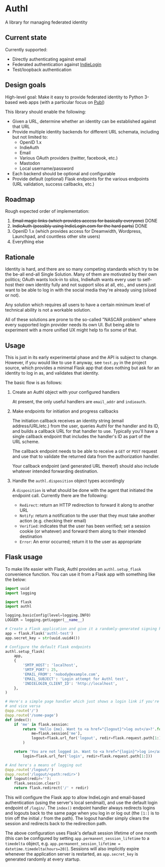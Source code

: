 # Authl
A library for managing federated identity

## Current state

Currently supported:

* Directly authenticating against email
* Federated authentication against [IndieLogin](https://indielogin.com)
* Test/loopback authentication

## Design goals

High-level goal: Make it easy to provide federated identity to Python 3-based web apps (with a particular focus on [Publ](https://github.com/PlaidWeb/Publ))

This library should enable the following:

* Given a URL, determine whether an identity can be established against that URL
* Provide multiple identity backends for different URL schemata, including but not limited to:
    * OpenID 1.x
    * IndieAuth
    * Email
    * Various OAuth providers (twitter, facebook, etc.)
    * Mastodon
    * Local username/password
* Each backend should be optional and configurable
* Provide default (optional) Flask endpoints for the various endpoints (URL validation, success callbacks, etc.)

## Roadmap

Rough expected order of implementation:

1. ~~Email magic links (which provides access for basically everyone)~~ DONE
1. ~~IndieAuth (possibly using IndieLogin.com for the hard parts)~~ DONE
1. OpenID 1.x (which provides access for Dreamwidth, Wordpress, Launchpad, and countless other site users)
1. Everything else

## Rationale

Identity is hard, and there are so many competing standards which try to be the be-all end-all Single Solution. Many of them are motivated by their own politics; OAuth wants lock-in to silos, IndieAuth wants every user to self-host their own identity fully and not support silos at all, etc., and users just want to be able to log in with the social media they're already using (siloed or not).

Any solution which requires all users to have a certain minimum level of technical ability is not a workable solution.

All of these solutions are prone to the so-called "NASCAR problem" where every supported login provider needs its own UI. But being able to experiment with a more unified UX might help to fix some of that.

## Usage

This is just in its early experimental phase and the API is subject to change. However, if you would like to use it anyway, see `test.py` in the project source, which provides a minimal Flask app that does nothing but ask for an identity to log in as, and validates that identity.

The basic flow is as follows:

1. Create an Authl object with your configured handlers

    At present, the only useful handlers are `email_addr` and `indieauth`.

2. Make endpoints for initiation and progress callbacks

    The initiation callback receives an identity string (email address/URL/etc.) from the user, queries Authl
    for the handler and its ID, and builds a callback URL for that handler to use. Typically you'll have a single
    callback endpoint that includes the handler's ID as part of the URL scheme.

    The callback endpoint needs to be able to receive a `GET` or `POST` request and use that to validate the
    returned data from the authorization handler.

    Your callback endpoint (and generated URL thereof) should also include whatever intended forwarding destination.

3. Handle the `authl.disposition` object types accordingly

    A `disposition` is what should be done with the agent that initiated the endpoint call. Currently there
    are the following:

    * `Redirect`: return an HTTP redirection to forward it along to another URL
    * `Notify`: return a notification to the user that they must take another action (e.g. checking their email)
    * `Verified`: indicates that the user has been verified; set a session cookie (or whatever) and forward them along to their intended destination
    * `Error`: An error occurred; return it to the user as appropriate

## Flask usage

To make life easier with Flask, Authl provides an `authl.setup_flask` convenience function. You can use it from a Flask app with something like the below:

```python
import uuid
import logging

import flask
import authl

logging.basicConfig(level=logging.INFO)
LOGGER = logging.getLogger(__name__)

# Create a Flask application and give it a randomly-generated signing key
app = flask.Flask('authl-test')
app.secret_key = str(uuid.uuid4())

# Configure the default Flask endpoints
authl.setup_flask(
    app,
    {
        'SMTP_HOST': 'localhost',
        'SMTP_PORT': 25,
        'EMAIL_FROM': 'nobody@example.com',
        'EMAIL_SUBJECT': 'Login attempt for Authl test',
        'INDIELOGIN_CLIENT_ID': 'http://localhost',
    },
)

# Here's a simple page handler which just shows a login link if you're logged out
# and vice versa
@app.route('/')
@app.route('/some-page')
def index():
    if 'me' in flask.session:
        return 'Hello {me}. Want to <a href="{logout}">log out</a>?'.format(
            me=flask.session['me'],
            logout=flask.url_for('logout', redir=flask.request.path[1:])
        )

    return 'You are not logged in. Want to <a href="{login}">log in</a>?'.format(
        login=flask.url_for('login', redir=flask.request.path[1:]))

# And here's a means of logging out
@app.route('/logout/')
@app.route('/logout/<path:redir>')
def logout(redir=''):
    flask.session.clear()
    return flask.redirect('/' + redir)
```

This will configure the Flask app to allow IndieLogin and email-based authentication (using the server's local sendmail), and use the default login endpoint of `/login/`. The `index()` endpoint handler always redirects logins and logouts back to the same page when you log in or log out (the `[1:]` is to trim off the initial `/` from the path). The logout handler simply clears the session and redirects back to the redirection path.

The above configuration uses Flask's default session lifetime of one month (this can be configured by setting `app.permanent_session_lifetime` to a `timedelta` object, e.g. `app.permanent_session_lifetime = datetime.timedelta(hours=20)`). Sessions will also implicitly expire whenever the application server is restarted, as `app.secret_key` is generated randomly at every startup.

